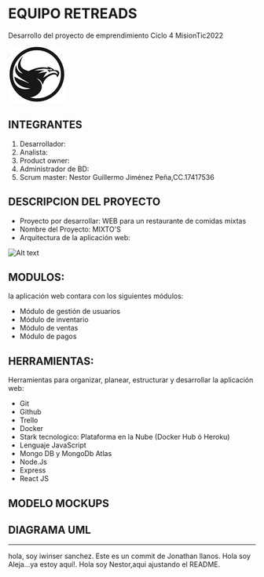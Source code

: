 # EQUIPO RETREADS
Desarrollo del proyecto de emprendimiento Ciclo 4 MisionTic2022

![Alt text](LogoDraft.jpg) 

## INTEGRANTES
1. Desarrollador: 
2. Analista:
3. Product owner:
4. Administrador de BD:
5. Scrum master: Nestor Guillermo Jiménez Peña,CC.17417536     

## DESCRIPCION DEL PROYECTO
- Proyecto por desarrollar:  WEB para un restaurante de comidas mixtas
- Nombre del Proyecto: MIXTO'S
- Arquitectura de la aplicación web:

![Alt text](Arquitectura-Aplicación-Web.png) 

## MODULOS: 
la aplicación web contara con los siguientes módulos:
- Módulo de gestión de usuarios
- Módulo de inventario
- Módulo de ventas
- Módulo de pagos

## HERRAMIENTAS:
Herramientas para organizar, planear, estructurar y desarrollar la aplicación web:
- Git
- Github
- Trello
- Docker
- Stark tecnologico: Plataforma en la Nube (Docker Hub ó Heroku)
- Lenguaje JavaScript
- Mongo DB y MongoDb Atlas
- Node.Js
- Express
- React JS

## MODELO MOCKUPS

## DIAGRAMA UML


---

hola, soy iwinser sanchez.
Este es un commit de Jonathan llanos.
Hola soy Aleja...ya estoy aquí!. 
Hola soy Nestor,aqui ajustando el README.